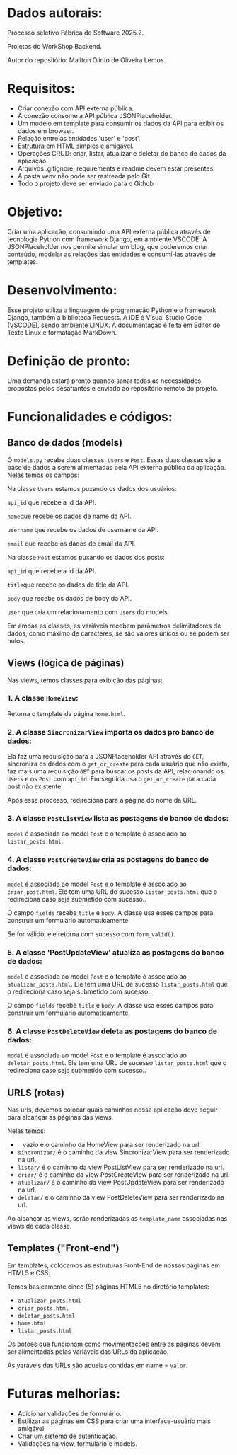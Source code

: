 # Dados autorais:

Processo seletivo Fábrica de Software 2025.2.

Projetos do WorkShop Backend.

Autor do repositório: Mailton Olinto de Oliveira Lemos.

# Requisitos:

* Criar conexão com API externa pública.
* A conexão consome a API pública JSONPlaceholder.
* Um modelo em template para consumir os dados da API para exibir os dados em browser.
* Relação entre as entidades 'user' e 'post'.
* Estrutura em HTML simples e amigável.
* Operações CRUD: criar, listar, atualizar e deletar do banco de dados da aplicação.
* Arquivos .gitignore, requirements e readme devem estar presentes. 
* A pasta venv não pode ser rastreada pelo Git
* Todo o projeto deve ser enviado para o Github

# Objetivo:

Criar uma aplicação, consumindo uma API externa pública através de tecnologia Python com framework Django, em ambiente VSCODE. A JSONPlaceholder
nos permite simular um blog, que poderemos criar conteúdo, modelar as relações das entidades e consumí-las através de templates.

# Desenvolvimento:

Esse projeto utiliza a linguagem de programação Python e o framework Django, também a biblioteca Requests. A IDE é Visual Studio Code (VSCODE), sendo ambiente LINUX. A documentação é feita em Editor de Texto Linux e formatação MarkDown.

# Definição de pronto:

Uma demanda estará pronto quando sanar todas as necessidades propostas pelos desafiantes e enviado ao repositório remoto do projeto.

# Funcionalidades e códigos:

## Banco de dados (models)

O `models.py` recebe duas classes: `Users` e `Post`. Essas duas classes são a base de dados a serem alimentadas pela API externa pública da aplicação. Nelas temos os campos:

Na classe `Users` estamos puxando os dados dos usuários:

`api_id` que recebe a id da API.

`name`que recebe os dados de name da API.

`username` que recebe os dados de username da API.

`email` que recebe os dados de email da API.


Na classe `Post` estamos puxando os dados dos posts:


`api_id` que recebe a id da API.

`title`que recebe os dados de title da API.

`body` que recebe os dados de body da API.

`user` que cria um relacionamento com `Users` do models.


Em ambas as classes, as variáveis recebem parâmetros delimitadores de dados, como máximo de caracteres, se são valores únicos ou se podem ser nulos.

## Views (lógica de páginas)

Nas views, temos classes para exibição das páginas:

### 1. A classe `HomeView`: 

Retorna o template da página `home.html`.

### 2. A classe `SincronizarView` importa os dados pro banco de dados:

Ela faz uma requisição para a JSONPlaceholder API através do `GET`, sincroniza os dados com o `get_or_create` para cada usuário que não exista, faz mais uma requisição `GET` para buscar os posts da API, relacionando os `Users` e os `Post` com `api_id`. Em seguida usa o `get_or_create` para cada post não existente.

Após esse processo, redireciona para a página do nome da URL.

### 3. A classe `PostListView` lista as postagens do banco de dados:

`model` é associada ao model `Post` e o template é associado ao `listar_posts.html`.

### 4. A classe `PostCreateView` cria as postagens do banco de dados:

`model` é associada ao model `Post` e o template é associado ao `criar_post.html`. Ele tem uma URL de sucesso `listar_posts.html` que o redireciona caso seja submetido com sucesso..

O campo `fields` recebe `title` e `body`. A classe usa esses campos para construir um formulário automaticamente.

Se for válido, ele retorna com sucesso com `form_valid()`.

### 5. A classe 'PostUpdateView' atualiza as postagens do banco de dados:


`model` é associada ao model `Post` e o template é associado ao `atualizar_posts.html`. Ele tem uma URL de sucesso `listar_posts.html` que o redireciona caso seja submetido com sucesso..

O campo `fields` recebe `title` e `body`. A classe usa esses campos para construir um formulário automaticamente.

### 6. A classe `PostDeleteView` deleta as postagens do banco de dados:

`model` é associada ao model `Post` e o template é associado ao `deletar_posts.html`. Ele tem uma URL de sucesso `listar_posts.html` que o redireciona caso seja submetido com sucesso..

## URLS (rotas)

Nas urls, devemos colocar quais caminhos nossa aplicação deve seguir para alcançar as páginas das views.

Nelas temos:

- ` ` vazio é o caminho da HomeView para ser renderizado na url.
- `sincronizar/` é o caminho da view SincronizarView para ser renderizado na url.
- `listar/` é o caminho da view PostListView para ser renderizado na url.
- `criar/` é o caminho da view PostCreateView para ser renderizado na url.
- `atualizar/` é o caminho da view PostUpdateView para ser renderizado na url.
- `deletar/` é o caminho da view PostDeleteView para ser renderizado na url.

Ao alcançar as views, serão renderizadas as `template_name` associadas nas views de cada classe. 

## Templates ("Front-end")

Em templates, colocamos as estruturas Front-End de nossas páginas em HTML5 e CSS.


Temos basicamente cinco (5) páginas HTML5 no diretório templates:

- `atualizar_posts.html`
- `criar_posts.html`
- `deletar_posts.html`
- `home.html`
- `listar_posts.html`

Os botões que funcionam como movimentações entre as páginas devem ser alimentadas pelas variáveis das URLs da aplicação. 

As varáveis das URLs são aquelas contidas em name = `valor`.

# Futuras melhorias:

* Adicionar validações de formulário.
* Estilizar as páginas em CSS para criar uma interface-usuário mais amigável.
* Criar um sistema de autenticação.
* Validações na view, formulário e models.
